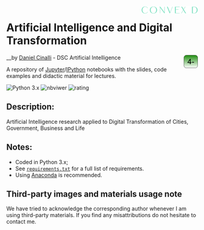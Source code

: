 <!-- 
![ConvexDLog](./img/logofundobrancocurto.png "ConvexD - AI Research Group") 
<img src="./img/logo fundo verde curto.png" width="200" height="400" align="right"/>
-->

<img src="./img/logoconvexbrancomini.png"  align="right"/>

# Artificial Intelligence and Digital Transformation

<img src="./img/logoboxverde.png" align="right"/>

__by [Daniel Cinalli](http://www.cinalli.com.br) - DSC Artificial Intelligence



A repository of [Jupyter](https://www.jupyter.org)/[IPython](https://www.ipython.org) notebooks with the slides, code examples and didactic material for lectures.

![Python 3.x](https://img.shields.io/badge/python-3.x-green.svg)
![nbviwer](https://img.shields.io/badge/view%20in-nbviewer-orange.svg)
![rating](https://img.shields.io/badge/cool-★★★★★-blue)


## Description:
Artificial Intelligence research applied to Digital Transformation of Cities, Government, Business and Life


## Notes:

* Coded in Python 3.x;
* See [`requirements.txt`](https://github.com/lmarti/machine-learning/blob/master/requirements.txt) for a full list of requirements.
* Using [Anaconda](https://www.continuum.io/downloads) is recommended.

## Third-party images and materials usage note

We have tried to acknowledge the corresponding author whenever I am using third-party materials. If you find any misattributions do not hesitate to contact me.
